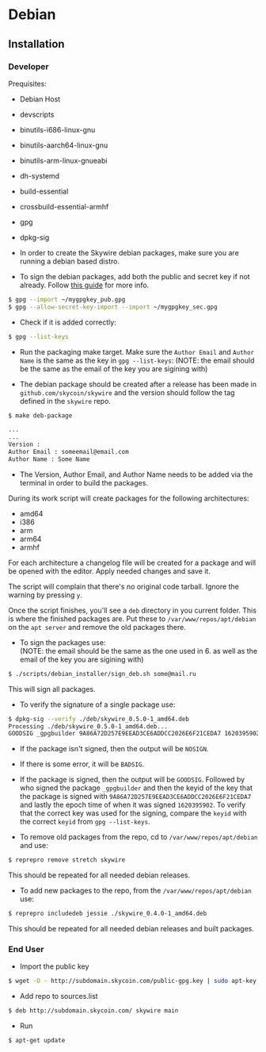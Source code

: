 # Debian

## Installation

### Developer

Prequisites:

- Debian Host
- devscripts
- binutils-i686-linux-gnu
- binutils-aarch64-linux-gnu
- binutils-arm-linux-gnueabi
- dh-systemd
- build-essential
- crossbuild-essential-armhf
- gpg
- dpkg-sig


- In order to create the Skywire debian packages, make sure you are running a debian based distro.

- To sign the debian packages, add both the public and secret key if not already.
Follow [this guide](https://www.debuntu.org/how-to-importexport-gpg-key-pair/) for more info.
 
```bash
$ gpg --import ~/mygpgkey_pub.gpg
$ gpg --allow-secret-key-import --import ~/mygpgkey_sec.gpg
```

- Check if it is added correctly:
```bash
$ gpg --list-keys
```

- Run the packaging make target. Make sure the `Author Email` and `Author Name` is the same as the key in `gpg --list-keys`:
(NOTE: the email should be the same as the email of the key you are sigining with)

- The debian package should be created after a release has been made in `github.com/skycoin/skywire` and the version should follow the tag defined in the `skywire` repo. 

```bash
$ make deb-package

...
...
Version :
Author Email : someemail@email.com
Author Name : Some Name
```
- The Version, Author Email, and Author Name needs to be added via the terminal in order to build the packages.

During its work script will create packages for the following architectures:
- amd64
- i386
- arm
- arm64
- armhf

For each architecture a changelog file will be created for a package and will be opened with the editor. Apply needed changes and save it.

The script will complain that there's no original code tarball. Ignore the warning by pressing `y`. 

Once the script finishes, you'll see a `deb` directory in you current folder. This is where the finished packages are. Put these to `/var/www/repos/apt/debian` on the `apt server` and remove the old packages there. 

- To sign the packages use:<br>
(NOTE: the email should be the same as the one used  in 6. as well as the email of the key you are sigining with)
```bash
$ ./scripts/debian_installer/sign_deb.sh some@mail.ru
```

This will sign all packages.

- To verify the signature of a single package use:
```bash
$ dpkg-sig --verify ./deb/skywire_0.5.0-1_amd64.deb
Processing ./deb/skywire_0.5.0-1_amd64.deb...
GOODSIG _gpgbuilder 9A86A72D257E9EEAD3CE6ADDCC2026E6F21CEDA7 1620395902
```

- If the package isn't signed, then the output will be `NOSIGN`.
- If there is some error, it will be `BADSIG`.
- If the package is signed, then the output will be `GOODSIG`. Followed by who signed the package `_gpgbuilder` 
and then the keyid of the key that the package is signed with `9A86A72D257E9EEAD3CE6ADDCC2026E6F21CEDA7`
and lastly the epoch time of when it was signed `1620395902`.
To verify that the correct key was used for the signing, compare the `keyid` with the correct `keyid` from 
`gpg --list-keys`.

- To remove old packages from the repo, cd to `/var/www/repos/apt/debian` and use:
```bash
$ reprepro remove stretch skywire
```

This should be repeated for all needed debian releases.

- To add new packages to the repo, from the `/var/www/repos/apt/debian` use:
```bash
$ reprepro includedeb jessie ./skywire_0.4.0-1_amd64.deb
```

This should be repeated for all needed debian releases and built packages.

### End User

- Import the public key
```bash
$ wget -O - http://subdomain.skycoin.com/public-gpg.key | sudo apt-key add - 
```

- Add repo to sources.list

```bash
$ deb http://subdomain.skycoin.com/ skywire main
```

- Run
```bash
$ apt-get update
```
